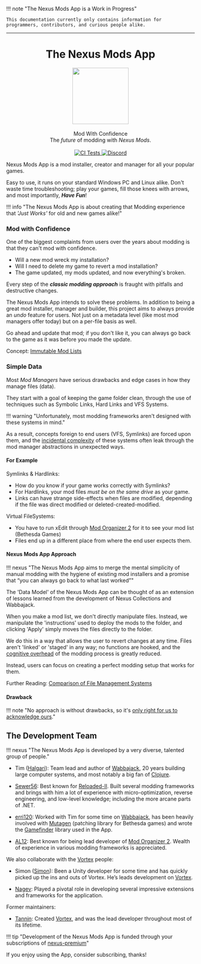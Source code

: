 !!! note "The Nexus Mods App is a Work in Progress"

    This documentation currently only contains information for programmers, contributors, and curious people alike.

----------

<div align="center">
	<h1>The Nexus Mods App</h1>
	<img src="./Nexus/Images/Nexus-Icon.png" width="150" align="center" />
	<br/> <br/>
    Mod With Confidence
    <br/>
    The <i>future</i> of modding with <i>Nexus Mods</i>.
    <br/><br/>
    <a href="https://github.com/Nexus-Mods/NexusMods.App/actions/workflows/clean_environment_tests.yaml" target="_blank">
        <img src="https://github.com/Nexus-Mods/NexusMods.App/actions/workflows/clean_environment_tests.yaml/badge.svg" alt="CI Tests">
    </a>
    <a href="https://discord.gg/ReWTxb93jS" target="_blank">
        <img src="https://img.shields.io/discord/1134149061080002713?logo=discord&logoColor=white&color=7289da" alt="Discord">
    </a>
</div>

Nexus Mods App is a mod installer, creator and manager for all your popular games.

Easy to use, it runs on your standard Windows PC and Linux alike. Don't waste time troubleshooting; play your games,
fill those knees with arrows, and most importantly, ***Have Fun***!

!!! info "The Nexus Mods App is about creating that Modding experience that *'Just Works'* for old and new games alike!"

### Mod with Confidence

One of the biggest complaints from users over the years about modding is that they can't mod with confidence.

- Will a new mod wreck my installation?
- Will I need to delete my game to revert a mod installation?
- The game updated, my mods updated, and now everything's broken.

Every step of the ***classic modding approach*** is fraught with pitfalls and destructive changes.

The Nexus Mods App intends to solve these problems. In addition to being a great mod installer, manager and builder,
this project aims to always provide an *undo* feature for users. Not just on a metadata level (like most mod managers
offer today) but on a per-file basis as well.

Go ahead and update that mod; if you don't like it, you can always go back to the game as it was before you made the update.

Concept: [Immutable Mod Lists][immutable-mod-lists]

### Simple Data

Most *Mod Managers* have serious drawbacks and edge cases in how they manage files (data).

They start with a goal of keeping the game folder clean, through the use of techniques such as Symbolic Links,
Hard Links and VFS Systems.

!!! warning "Unfortunately, most modding frameworks aren't designed with these systems in mind."

As a result, concepts foreign to end users (VFS, Symlinks) are forced upon them, and the [incidental complexity][incidental-complexity]
of these systems often leak through the mod manager abstractions in unexpected ways.

#### For Example

Symlinks & Hardlinks:

* How do you know if your game works correctly with Symlinks?
* For Hardlinks, your mod files *must be on the same drive* as your game.
* Links can have strange side-effects when files are modified, depending if the file was direct modified or deleted-created-modified.

Virtual FileSystems:

* You have to run xEdit through [Mod Organizer 2][mod-organizer-2] for it to see your mod list (Bethesda Games)
* Files end up in a different place from where the end user expects them.

#### Nexus Mods App Approach

!!! nexus "The Nexus Mods App aims to merge the mental simplicity of manual modding with the hygiene of existing mod installers and a promise that “you can always go back to what last worked”"

The 'Data Model' of the Nexus Mods App can be thought of as an extension of lessons learned from the development of
Nexus Collections and Wabbajack.

When you make a mod list, we don't directly manipulate files. Instead, we manipulate the 'instructions' used to deploy
the mods to the folder, and clicking 'Apply' simply moves the files directly to the folder.

We do this in a way that allows the user to revert changes at any time. Files aren't 'linked' or 'staged' in any way;
no functions are hooked, and the [cognitive overhead][cognitive-overhead] of the modding process is greatly reduced.

Instead, users can focus on creating a perfect modding setup that works for them.

Further Reading: [Comparison of File Management Systems][comparison-fms]

#### Drawback

!!! note "No approach is without drawbacks, so it's [only right for us to acknowledge ours][flaws]."

## The Development Team

!!! nexus "The Nexus Mods App is developed by a very diverse, talented group of people."

- Tim ([Halgari][halgari]): Team lead and author of [Wabbajack][wabbajack], 20 years building large computer systems, and most notably a big fan of [Clojure][clojure].

- [Sewer56][sewer56]: Best known for [Reloaded-II][reloaded-ii]. Built several modding frameworks and brings with him a lot of experience with micro-optimization, reverse engineering, and low-level knowledge; including the more arcane parts of .NET.

- [erri120][erri120]: Worked with Tim for some time on [Wabbajack][wabbajack], has been heavily involved with [Mutagen][mutagen] (patching library for Bethesda games) and wrote the [Gamefinder][gamefinder] library used in the App.

- [AL12][al12]: Best known for being lead developer of [Mod Organizer 2][mod-organizer-2]. Wealth of experience in various modding frameworks is appreciated.

We also collaborate with the [Vortex][vortex] people:

- Simon ([Simon][simon]): Been a Unity developer for some time and has quickly picked up the ins and outs of Vortex. He’s leads development on [Vortex][vortex].

- [Nagev][nagev]: Played a pivotal role in developing several impressive extensions and frameworks for the application.

Former maintainers:

- [Tannin][tannin]: Created [Vortex][vortex], and was the lead developer throughout most of its lifetime.

!!! tip "Development of the Nexus Mods App is funded through your subscriptions of [nexus-premium][nexus-premium]"

If you enjoy using the App, consider subscribing, thanks!

[al12]: https://github.com/Al12rs
[clojure]: https://clojure.org/
[cognitive-overhead]: https://techcrunch.com/2013/04/20/cognitive-overhead/
[comparison-fms]: misc/ComparisonOfFileManagementSystems.md
[erri120]: https://github.com/erri120
[flaws]: misc/DrawbacksOfNexusApproach.md
[gamefinder]: https://github.com/erri120/GameFinder
[halgari]: https://github.com/halgari
[immutable-mod-lists]: concepts/0000-immutable-modlists.md
[incidental-complexity]: https://dev.to/alexbunardzic/software-complexity-essential-accidental-and-incidental-3i4d
[mod-organizer-2]: https://www.modorganizer.org/
[mutagen]: https://mutagen-modding.github.io/Mutagen/
[nagev]: https://github.com/IDCs
[nexus-premium]: https://next.nexusmods.com/premium
[reloaded-ii]: https://reloaded-project.github.io/Reloaded-II/
[sewer56]: https://github.com/Sewer56
[simon]: https://github.com/insomnious
[tannin]: https://github.com/TanninOne
[vortex]: https://www.nexusmods.com/about/vortex/
[wabbajack]: https://www.wabbajack.org/
